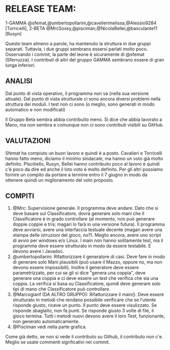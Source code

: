 # RELEASE TEAM:

1-GAMMA @sfemat,@umbertopollarini,@cavelierimelissa,@Alessio9284 [Torricelli],
2-BETA  @MrcSossy,@pisciman,@NicolaBellei,@basculante11 [Rusyn]

Questo team almeno a parole, ha mantenuto la struttura in due gruppi separati. Tuttavia, i due gruppi sembrano essersi parlati molto poco. Osservando i commit, la parte del leone è sicuramente di @sfemat (Sferruzza). I contributi di altri del gruppo GAMMA sembrano essere di gran lunga inferiori.

## ANALISI
Dal punto di vista operativo, il programma non va (nella sua versione attuale). Dal punto di vista strutturale ci sono ancora diversi problemi nella struttura dei moduli. I test non ci sono (o meglio, sono generati in modo automatico e non modificati)

Il Gruppo Beta sembra abbia contribuito meno. Si dice che abbia lavorato a Mano, ma non sembra e comunque non ci sono contributi visibili su GitHub.  

## VALUTAZIONI
Sfemat ha compiuto un buon lavoro e quindi è a posto. Cavalieri e Torricelli hanno fatto meno, diciamo il minimo sindacale, ma hanno un voto già molto definito. 
PIscitiello, Rusyn, Bellei hanno contribuito poco al lavoro e quindi c'è poco da dire ed anche il loto voto è molto definito. 
Per gli altri possiamo fornire un compito da portare a termine entro il 7 giugno in modo da ottenere quindi un miglioramento del voto proposto. 

## COMPITI
1. @Mrc: Supervisione generale. Il programma deve andare. Dato che si deve basare sul Classificatore, dovrà generare solo mani che il Classificatore è in grado controllare (al momento, non può generare doppie coppie e tris; magari lo farà in una versione futura). Il programma deve avviarsi, avere una interfaccia testuale decente (magari avere una stampa delle istruzioni del gioco, no?). Meglio ancora, avere uno script di avvio per windows e/o Linux. I main non hanno solitamente test, ma il programma deve essere strutturato in modo da essere testabile. E devono avere i Javadoc. 
2. @umbertopollarini: Rifattorizzare il generatore di casi. Deve fare in modo di generare solo Mani plausibili (può usare il Mazzo, oppure no, ma non devono essere impossibili). Inoltre il generatore deve essere parametrizzato, per cui se gli si dice "genera una coppia", deve generare una coppia e ci deve essere un test che verifica che sia una coppia. La verifica si basa su Classificatore, quindi deve generare solo tipi di mano che Classificatore può controllare. 
3. @Marcogianf (DA ALTRO GRUPPO): Rifattorizzare il main(). Deve essere strutturato in metodi che rendano possibile verificare che se l'utente risponde giusto, riceve un punto. Il punto deve essere visulizzato. Se risponde sbaglaito, non fa punti. Se risponde giusto 3 volte di file, il gioco termina. Tutti i metodi nuovi devono avere il loro Test, funzionante, non generato automaticamente. 
4. @Pisciman vedi nella parte grafica.
 
Come già detto, se non si vede il contributo su Github, il contributo non c'e. Meglio se usate commenti signficativi nei commit.



